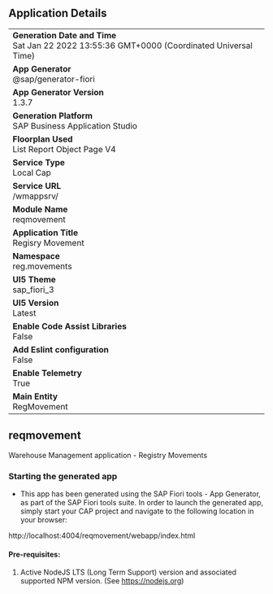 ## Application Details
|               |
| ------------- |
|**Generation Date and Time**<br>Sat Jan 22 2022 13:55:36 GMT+0000 (Coordinated Universal Time)|
|**App Generator**<br>@sap/generator-fiori|
|**App Generator Version**<br>1.3.7|
|**Generation Platform**<br>SAP Business Application Studio|
|**Floorplan Used**<br>List Report Object Page V4|
|**Service Type**<br>Local Cap|
|**Service URL**<br>/wmappsrv/
|**Module Name**<br>reqmovement|
|**Application Title**<br>Regisry Movement|
|**Namespace**<br>reg.movements|
|**UI5 Theme**<br>sap_fiori_3|
|**UI5 Version**<br>Latest|
|**Enable Code Assist Libraries**<br>False|
|**Add Eslint configuration**<br>False|
|**Enable Telemetry**<br>True|
|**Main Entity**<br>RegMovement|

## reqmovement

Warehouse Management application - Registry Movements

### Starting the generated app

-   This app has been generated using the SAP Fiori tools - App Generator, as part of the SAP Fiori tools suite.  In order to launch the generated app, simply start your CAP project and navigate to the following location in your browser:

http://localhost:4004/reqmovement/webapp/index.html

#### Pre-requisites:

1. Active NodeJS LTS (Long Term Support) version and associated supported NPM version.  (See https://nodejs.org)


